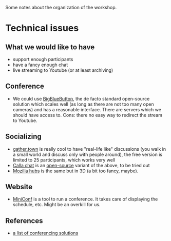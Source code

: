 Some notes about the organization of the workshop.

# Technical issues

## What we would like to have

- support enough participants
- have a fancy enough chat
- live streaming to Youtube (or at least archiving)

## Conference

- We could use [BigBlueButton](https://bigbluebutton.org/), the de facto
  standard open-source solution which scales well (as long as there are not too
  many open cameras) and has a reasonable interface. There are servers which we
  should have access to. Cons: there no easy way to redirect the stream to
  Youtube.

## Socializing

- [gather.town](https://gather.town/) is really cool to have "real-life like"
  discussions (you walk in a small world and discuss only with people around),
  the free version is limited to 25 participants, which works very well
- [Calla chat](https://www.calla.chat/) is an
  [open-source](https://github.com/capnmidnight/Calla) variant of the above, to
  be tried out
- [Mozilla hubs](https://hubs.mozilla.com/) is the same but in 3D (a bit too
  fancy, maybe).
  
## Website

- [MiniConf](https://github.com/Mini-Conf/Mini-Conf) is a tool to run a
  conference. It takes care of displaying the schedule, etc. Might be an
  overkill for us.

## References

- [a list of conferencing solutions](https://github.com/con/ference/issues/1)
